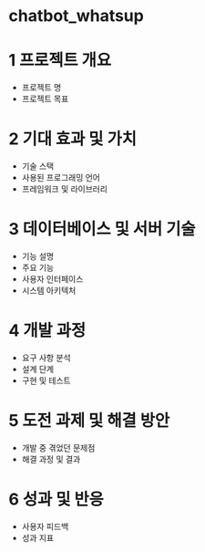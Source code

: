 # chatbot_whatsup


# 1 프로젝트 개요
- 프로젝트 명
- 프로젝트 목표

# 2 기대 효과 및 가치
- 기술 스택
- 사용된 프로그래밍 언어
- 프레임워크 및 라이브러리

# 3 데이터베이스 및 서버 기술
- 기능 설명
- 주요 기능
- 사용자 인터페이스
- 시스템 아키텍처

# 4 개발 과정
- 요구 사항 분석
- 설계 단계
- 구현 및 테스트

# 5 도전 과제 및 해결 방안
- 개발 중 겪었던 문제점
- 해결 과정 및 결과

# 6 성과 및 반응
- 사용자 피드백
- 성과 지표
